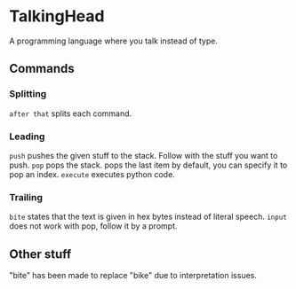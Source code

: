 # TalkingHead

A programming language where you talk instead of type.

## Commands
### Splitting
`after that` splits each command.
### Leading
`push` pushes the given stuff to the stack. Follow with the stuff you want to push.
`pop` pops the stack. pops the last item by default, you can specify it to pop an index.
`execute` executes python code.
### Trailing
`bite` states that the text is given in hex bytes instead of literal speech.
`input` does not work with pop, follow it by a prompt.
## Other stuff
"bite" has been made to replace "bike" due to interpretation issues.

